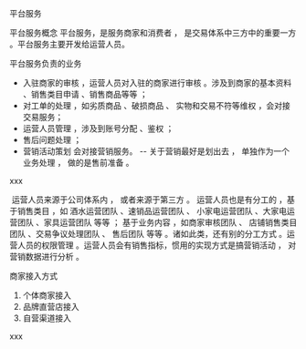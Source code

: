 平台服务

平台服务概念
        平台服务，是服务商家和消费者 ， 是交易体系中三方中的重要一方 。平台服务主要开发给运营人员。

平台服务负责的业务

- 入驻商家的审核 ，运营人员对入驻的商家进行审核 。涉及到商家的基本资料 、销售类目申请 、销售商品等等 ；
-  对工单的处理 ，如劣质商品 、破损商品 、 实物和交易不符等维权 ，会对接交易服务；
- 运营人员管理 ，涉及到账号分配 、鉴权  ；
- 售后问题处理 ；
- 营销活动策划 会对接营销服务。 -- 关于营销最好是划出去 ， 单独作为一个业务处理 ， 做的是售前准备 。

xxx

​        运营人员来源于公司体系内 ， 或者来源于第三方 。 运营人员也是有分工的 ，基于销售类目 ，如 酒水运营团队 、速销品运营团队 、 小家电运营团队 、大家电运营团队 、家具运营团队 等等 ； 基于业务内容 ，如商家审核团队 、 店铺销售类目团队 、交易争议处理团队 、 售后团队 等等 。诸如此类，还有别的分工方式 。运营人员的权限管理 。运营人员会有销售指标，惯用的实现方式是搞营销活动 ， 对营销数据进行分析 。

商家接入方式

1. 个体商家接入
2. 品牌直营店接入
3. 自营渠道接入

 

xxx